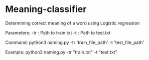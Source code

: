 # Meaning-classifier
Determining correct meaning of a word using Logistic regression


Parameters:
-tr : Path to train.txt
-t : Path to test.txt

Command:
python3 naming.py -tr 'train_file_path' -t 'test_file_path'

Example:
python3 naming.py -tr "train.txt" -t "test.txt"

